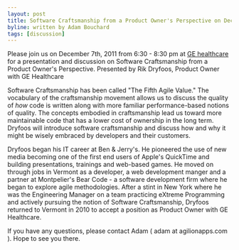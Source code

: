 ```yaml
---
layout: post
title: Software Craftsmanship from a Product Owner's Perspective on December 7th, 2011
byline: written by Adam Bouchard
tags: [discussion]
---
```


Please join us on December 7th, 2011 from 6:30 - 8:30 pm at
[GE healthcare](http://maps.google.com/maps?daddr=40+Idx+Drive,+South+Burlington,+VT+05403-7771&hl=en&ll=44.432585,-73.208857&spn=0.007171,0.012124&cid=0,0,5856660915179543875&fb=1&hq=ge+healthcare&hnear=0x4cb4dc6c48daceff:0x264d897436546bb4,Vermont&gl=us&geocode=0,44.432354,-73.208866&t=h&z=16&vpsrc=0) for a presentation and discussion on Software Craftsmanship from a Product Owner's Perspective. Presented by Rik Dryfoos, Product Owner with GE Healthcare

Software Craftsmanship has been called "The Fifth Agile Value." The vocabulary of the craftsmanship movement allows us to discuss the quality of *how* code is written along with more familiar performance-based notions of quality. The concepts embodied in craftsmanship lead us toward more maintainable code that has a lower cost of ownership in the long term. Dryfoos will introduce software craftsmanship and discuss how and why it might be wisely embraced by developers and their customers.

Dryfoos began his IT career at Ben & Jerry's. He pioneered the use of new media becoming one of the first end users of Apple's QuickTime and building presentations, trainings and web-based games. He moved on through jobs in Vermont as a developer, a web development manger and a partner at Montpelier's Bear Code - a software development firm where he began to explore agile methodologies. After a stint in New York where he was the Engineering Manager on a team practicing eXtreme Programming and actively pursuing the notion of Software Craftsmanship, Dryfoos returned to Vermont in 2010 to accept a position as Product Owner with GE Healthcare.

If you have any questions, please contact Adam ( adam at agilionapps.com ).
Hope to see you there.
